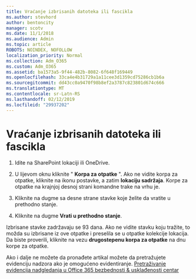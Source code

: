 ```yaml
---
title: Vraćanje izbrisanih datoteka ili fascikla
ms.author: stevhord
author: bentoncity
manager: scotv
ms.date: 11/1/2018
ms.audience: Admin
ms.topic: article
ROBOTS: NOINDEX, NOFOLLOW
localization_priority: Normal
ms.collection: Adm_O365
ms.custom: Adm_O365
ms.assetid: ba1573a5-9f44-482b-8082-6f648f169449
ms.openlocfilehash: 33ca4e4b31729a1a11cee3d1359cd75286cb1b6a
ms.sourcegitcommit: dd43cc0a9470f98b8ef2a3787c823801d674c666
ms.translationtype: MT
ms.contentlocale: sr-Latn-RS
ms.lasthandoff: 02/12/2019
ms.locfileid: "29937202"
---
```

# <a name="restore-a-deleted-file-or-folder"></a>Vraćanje izbrisanih datoteka ili fascikla

1. Idite na SharePoint lokaciji ili OneDrive.
    
2. U lijevom oknu kliknite " **Korpa za otpatke** ". Ako ne vidite korpa za otpatke, kliknite na ikonu postavke, a zatim **lokaciju sadržaja**. Korpe za otpatke na krajnjoj desnoj strani komandne trake na vrhu je.
    
3. Kliknite na dugme sa desne strane stavke koje želite da vratite u prethodno stanje.
    
4. Kliknite na dugme **Vrati u prethodno stanje**.
    
Izbrisane stavke zadržavaju se 93 dana. Ako ne vidite stavku koju tražite, to možda su izbrisane iz ove otpatke i preselila se u otpatke kolekcije lokacija. Da biste proverili, kliknite na vezu **drugostepenu korpa za otpatke** na dnu korpe za otpatke. 
  
Ako i dalje ne možete da pronađete artikal možete da pretražujete evidenciju nadzora ako je omogućeno evidentiranje. [Pretraživanje evidencija nadgledanja u Office 365 bezbednosti &amp; usklađenosti centar](https://support.office.com/article/0d4d0f35-390b-4518-800e-0c7ec95e946c.aspx)
  

